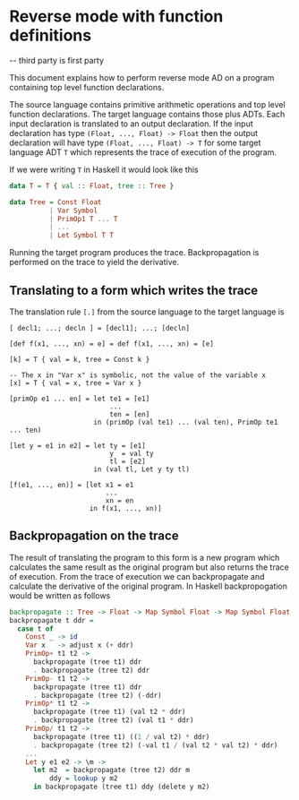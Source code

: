 # Reverse mode with function definitions

-- third party is first party

This document explains how to perform reverse mode AD on a program
containing top level function declarations.

The source language contains primitive arithmetic operations and top
level function declarations.  The target language contains those plus
ADTs.  Each input declaration is translated to an output declaration.
If the input declaration has type `(Float, ..., Float) -> Float` then
the output declaration will have type `(Float, ..., Float) -> T`
for some target language ADT `T` which represents the trace of
execution of the program.

If we were writing `T` in Haskell it would look like this

```haskell
data T = T { val :: Float, tree :: Tree }

data Tree = Const Float
          | Var Symbol
          | PrimOp1 T ... T
          | ...
          | Let Symbol T T
```

Running the target program produces the trace.  Backpropagation is
performed on the trace to yield the derivative.

## Translating to a form which writes the trace

The translation rule `[.]` from the source language to the target
language is

```
[ decl1; ...; decln ] = [decl1]; ...; [decln]

[def f(x1, ..., xn) = e] = def f(x1, ..., xn) = [e]

[k] = T { val = k, tree = Const k }

-- The x in "Var x" is symbolic, not the value of the variable x
[x] = T { val = x, tree = Var x }

[primOp e1 ... en] = let te1 = [e1]
                         ...
                         ten = [en]
                     in (primOp (val te1) ... (val ten), PrimOp te1 ... ten)

[let y = e1 in e2] = let ty = [e1]
                         y  = val ty
                         tl = [e2]
                     in (val tl, Let y ty tl)

[f(e1, ..., en)] = [let x1 = e1
                        ...
                        xn = en
                    in f(x1, ..., xn)]
```

## Backpropagation on the trace

The result of translating the program to this form is a new program
which calculates the same result as the original program but also
returns the trace of execution.  From the trace of execution we can
backpropagate and calculate the derivative of the original program.
In Haskell backpropogation would be written as follows

```haskell
backpropagate :: Tree -> Float -> Map Symbol Float -> Map Symbol Float
backpropagate t ddr =
  case t of
    Const _ -> id
    Var x   -> adjust x (+ ddr)
    PrimOp+ t1 t2 ->
      backpropagate (tree t1) ddr
      . backpropagate (tree t2) ddr
    PrimOp- t1 t2 ->
      backpropagate (tree t1) ddr
      . backpropagate (tree t2) (-ddr)
    PrimOp* t1 t2 ->
      backpropagate (tree t1) (val t2 * ddr)
      . backpropagate (tree t2) (val t1 * ddr)
    PrimOp/ t1 t2 ->
      backpropagate (tree t1) ((1 / val t2) * ddr)
      . backpropagate (tree t2) (-val t1 / (val t2 * val t2) * ddr)
    ...
    Let y e1 e2 -> \m ->
      let m2  = backpropagate (tree t2) ddr m
          ddy = lookup y m2
      in backpropagate (tree t1) ddy (delete y m2)
```
